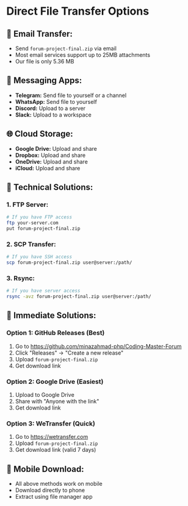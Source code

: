 # Direct File Transfer Options

## 📧 **Email Transfer:**
- Send `forum-project-final.zip` via email
- Most email services support up to 25MB attachments
- Our file is only 5.36 MB

## 💬 **Messaging Apps:**
- **Telegram:** Send file to yourself or a channel
- **WhatsApp:** Send file to yourself
- **Discord:** Upload to a server
- **Slack:** Upload to a workspace

## 🌐 **Cloud Storage:**
- **Google Drive:** Upload and share
- **Dropbox:** Upload and share
- **OneDrive:** Upload and share
- **iCloud:** Upload and share

## 🔧 **Technical Solutions:**

### **1. FTP Server:**
```bash
# If you have FTP access
ftp your-server.com
put forum-project-final.zip
```

### **2. SCP Transfer:**
```bash
# If you have SSH access
scp forum-project-final.zip user@server:/path/
```

### **3. Rsync:**
```bash
# If you have server access
rsync -avz forum-project-final.zip user@server:/path/
```

## 🚀 **Immediate Solutions:**

### **Option 1: GitHub Releases (Best)**
1. Go to https://github.com/minazahmad-php/Coding-Master-Forum
2. Click "Releases" → "Create a new release"
3. Upload `forum-project-final.zip`
4. Get download link

### **Option 2: Google Drive (Easiest)**
1. Upload to Google Drive
2. Share with "Anyone with the link"
3. Get download link

### **Option 3: WeTransfer (Quick)**
1. Go to https://wetransfer.com
2. Upload `forum-project-final.zip`
3. Get download link (valid 7 days)

## 📱 **Mobile Download:**
- All above methods work on mobile
- Download directly to phone
- Extract using file manager app